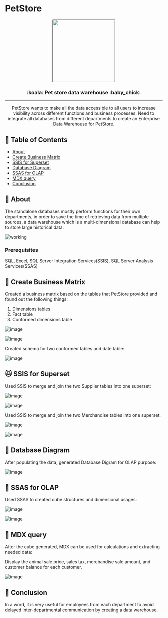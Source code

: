 # PetStore

<p align="center">
  <a href="" rel="noopener">
 <img width=200px height=200px src="http://pic.90sjimg.com/design/01/39/53/98/5949e1799d5af.png"></a>
</p>
<h3 align="center">:koala: Pet store data warehouse :baby_chick:</h3>


---

<p align="center"> PetStore wants to make all the data accessible to all users to increase visibility across different functions and business processes. Need to integrate all databases from different departments to create an Enterprise Data Warehouse for PetStore.
    <br> 
</p>

## 📝 Table of Contents
- [About](#about)
- [Create Business Matrix](#business_matrix)
- [SSIS for Superset](#superset)
- [Database Diagram](#database_diagram)
- [SSAS for OLAP](#olap)
- [MDX query ](#mdx_query)
- [Conclusion](#conclusion)

## 🧐 About <a name = "about"></a>

The standalone databases mostly perform functions for their own departments, in order to save the time of retrieving data from multiple sources, a data warehouse which is a multi-dimensional database can help to store large historical data. 

![working](https://media.giphy.com/media/h8mSIeTWzDFooj3hgT/giphy.gif)


### Prerequisites
SQL, Excel, SQL Server Integration Services(SSIS), SQL Server Analysis Services(SSAS)

## 🐶 Create Business Matrix <a name = "business_matrix"></a>
Created a business matrix based on the tables that PetStore provided and found out the following things:
1. Dimensions tables
2. Fact table
3. Conformed dimensions table

![image](https://github.com/YingHu1234/PetStore/blob/master/img/1.PNG)


![image](https://github.com/YingHu1234/PetStore/blob/master/img/2.PNG)


Created schema for two conformed tables and date table:

![image](https://github.com/YingHu1234/PetStore/blob/master/img/3.PNG)






## 🐱 SSIS for Superset <a name="superset"></a>

Used SSIS to merge and join the two Supplier tables into one superset:

![image](https://github.com/YingHu1234/PetStore/blob/master/img/5.png)


![image](https://github.com/YingHu1234/PetStore/blob/master/img/6.png)


Used SSIS to merge and join the two Merchandise tables into one superset:

![image](https://github.com/YingHu1234/PetStore/blob/master/img/7.png)


![image](https://github.com/YingHu1234/PetStore/blob/master/img/8.png)



## 🐰 Database Diagram <a name = "database_diagram"></a>

After populating the data, generated Database Digram for OLAP purpose:

![image](https://github.com/YingHu1234/PetStore/blob/master/img/4.png)



## 🐴 SSAS for OLAP <a name = "olap"></a>

Used SSAS to created cube structures and dimensional usages:

![image](https://github.com/YingHu1234/PetStore/blob/master/img/9.png)


![image](https://github.com/YingHu1234/PetStore/blob/master/img/10.png)


## 🐺 MDX query <a name = "mdx_query"></a>

After the cube generated, MDX can be used for calculations and extracting needed data:

Display the animal sale price, sales tax, merchandise sale amount, and customer balance for each customer. 

![image](https://github.com/YingHu1234/PetStore/blob/master/img/11.png)



## 🎉 Conclusion <a name = "conclusion"></a>
In a word, it is very useful for employees from each department to avoid delayed inter-departmental communication by creating a data warehouse.
